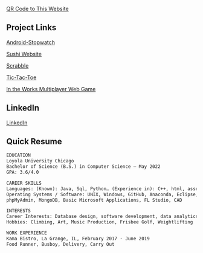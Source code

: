 [QR Code to This Website](/githubQR.png)

## Project Links

[Android-Stopwatch](https://github.com/duncanrout/Android-Stopwatch) 

[Sushi Website](https://github.com/duncanrout/Sushi-Database-Website) 

[Scrabble](https://github.com/jackfornaro/scrabble)

[Tic-Tac-Toe](https://github.com/duncanrout/Tic-Tac-Toe)

[In the Works Multiplayer Web Game](https://github.com/duncanrout/Node-Game)


## LinkedIn

[LinkedIn](https://www.linkedin.com/in/duncan-rout-63390019b)


## Quick Resume

```markdown
EDUCATION
Loyola University Chicago
Bachelor of Science (B.S.) in Computer Science – May 2022
GPA: 3.6/4.0

CAREER SKILLS
Languages: (Known): Java, Sql, Python… (Experience in): C++, html, assembly, JavaScript
Operating Systems / Software: UNIX, Windows, GitHub, Anaconda, Eclipse, XAMPP, 
phpMyAdmin, MongoDB, Basic Microsoft Applications, FL Studio, CAD

INTERESTS
Career Interests: Database design, software development, data analytics, object-oriented programming, mathematics, videogame design
Hobbies: Climbing, Art, Music Production, Frisbee Golf, Weightlifting 

WORK EXPERIENCE
Kama Bistro, La Grange, IL, February 2017 - June 2019
Food Runner, Busboy, Delivery, Carry Out 

